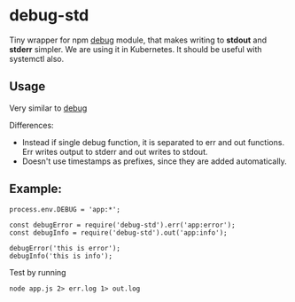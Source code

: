 # debug-std
Tiny wrapper for npm [debug](https://www.npmjs.com/package/debug) module, that makes writing to **stdout** and **stderr** simpler.
We are using it in Kubernetes. It should be useful with systemctl also.

## Usage

Very similar to [debug](https://www.npmjs.com/package/debug)

Differences:
* Instead if single debug function, it is separated to err and out functions. Err writes output to stderr and out writes to stdout.
* Doesn't use timestamps as prefixes, since they are added automatically.

## Example:

```
process.env.DEBUG = 'app:*';

const debugError = require('debug-std').err('app:error');
const debugInfo = require('debug-std').out('app:info');

debugError('this is error');
debugInfo('this is info');
```
Test by running

```
node app.js 2> err.log 1> out.log
```
